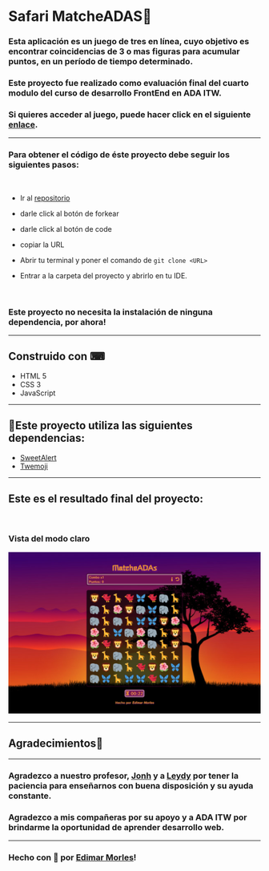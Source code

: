# Safari MatcheADAS🦒

  ### Esta aplicación es un juego de tres en línea, cuyo objetivo es encontrar coincidencias de 3 o mas figuras para acumular puntos, en un período de tiempo determinado. 
  
  ### Este proyecto fue realizado como evaluación final del cuarto modulo del curso de desarrollo FrontEnd en ADA ITW.

  ### Si quieres acceder al juego, puede hacer click en el siguiente [enlace](https://edimar-m.github.io/proyecto-matcheADAs/).

  ***
  
  ### Para obtener el código de éste proyecto debe seguir los siguientes pasos:
  <br>

  - Ir al [repositorio](https://github.com/edimar-m/proyecto-matcheADAs.git)

  - darle click al botón de forkear
  - darle click al botón de code
  - copiar la URL
  - Abrir tu terminal y poner el comando de ```git clone <URL>```
  - Entrar a la carpeta del proyecto y abrirlo en tu IDE.
  <br>

### Este proyecto no necesita la instalación de ninguna dependencia, por ahora!

***
## Construido con ⌨

- HTML 5
- CSS 3
- JavaScript

***
##  📂Este proyecto utiliza las siguientes dependencias:

-  [SweetAlert](https://sweetalert.js.org/)
-  [Twemoji](https://twemoji.twitter.com/)


***
## Este es el resultado final del proyecto:
<br>

### Vista del modo claro
![images](https://github.com/edimar-m/proyecto-matcheADAs/blob/master/assets/screencapture-safari-matcheADAS.png)

***
## Agradecimientos🙌
***
### Agradezco a nuestro profesor, [Jonh](https://github.com/Jonhks) y a [Leydy](https://github.com/leydyk93/) por tener la paciencia para enseñarnos con buena disposición y su ayuda constante. 

### Agradezco a mis compañeras por su apoyo y a ADA ITW por brindarme la oportunidad de aprender desarrollo web.

***
### Hecho con 🧡 por [Edimar Morles](https://github.com/edimar-m)!
  
